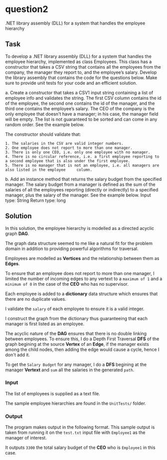 # question2
.NET library assembly (DLL) for a system that handles the employee hierarchy

## Task 
To develop a .NET library assembly (DLL) for a system that handles the employee hierarchy, implemented as class Employees. This class has a constructor that takes a CSV string that contains all the employees from the company, the manager they report to, and the employee’s salary. Develop the library assembly that contains the code for the questions below. Make sure to provide unit tests for your code and an efficient solution.

a. Create a constructor that takes a CSV1 input string containing a list of employee info and validates the string. The first CSV column contains the id of the employee, the second one contains the id of the manager, and the third one contains the employee’s salary. The CEO of the company is the only employee that doesn't have a manager; in his case, the manager field will be empty. The list is not guaranteed to be sorted and can come in any random order. See the example below.

The constructor should validate that:

    1. The salaries in the CSV are valid integer numbers.
    2. One employee does not report to more than one manager.
    3. There is only one CEO, i.e. only one employee with no manager.
    4. There is no circular reference, i.e. a first employee reporting to a second employee that is also under the first employee.
    5. There is no manager that is not an employee, i.e. all managers are also listed in the employee     column.


b. Add an instance method that returns the salary budget from the specified manager. The salary budget from a manager is defined as the sum of the salaries of all the employees reporting (directly or indirectly) to a specified manager, plus the salary of the manager. See the example below.
Input type: String
Return type: long



## Solution

In this solution, the employee hierarchy is modelled as a directed acyclic graph **DAG**.

The graph data structure seemed to me like a natural fit for the problem domain in addition 
to providing powerful algorithms for traversal. 

Employees are modelled as **Vertices** and the relationship between them as **Edges**.

To ensure that an employee does not report to more than one manager, I limited the number
of incoming edges to any vertext to a `maximum of 1` and a `minimum of 0` in the case of the
**CEO** who has no supervisor.

Each employee is added to a **dictionary** data structure which ensures that there are no
duplicate values.

I validate the `salary` of each employee to ensure it is a valid integer.

I construct the graph from the dictionary thus guaranteeing that each manager is first listed as an employee.

The acyclic nature of the **DAG** ensures that there is no double linking between employees.
To ensure this, I do a Depth First Traversal **DFS** of the graph begining at the source
**Vertex** of an **Edge**, if the manager exists among the child nodes, then adding the edge 
would cause a cycle, hence I don't add it.

To get the `Salary Budget` for any manager, I do a **DFS** begining at the manager **Vertext** and 
`sum` all the salaries in the generated `path`.


### Input
The list of employees is supplied as a text file. 

The sample employee hierarchies are found in the `UnitTests/` folder.

### Output
The program makes output in the following format. This sample output is taken from running it on
the `test.txt` input file with `Employee1` as the manager of interest.

It outputs `3300` the total salary budget of the **CEO** who is `Employee1` in this case.
